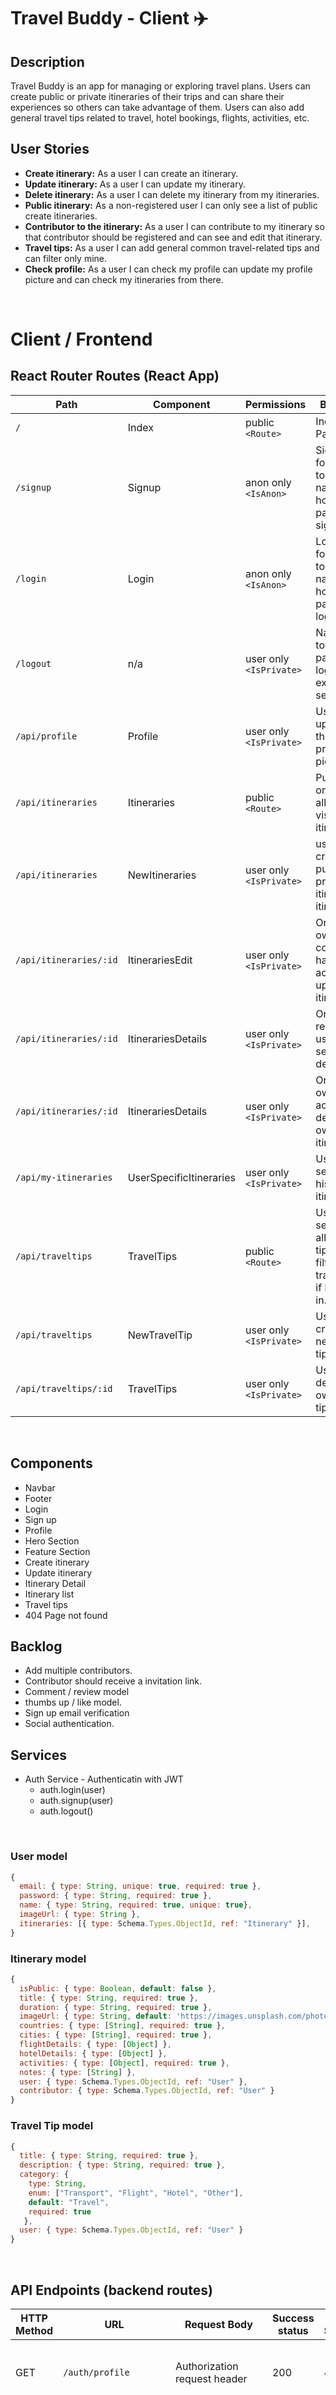 # Travel Buddy - Client ✈️ 

## Description

Travel Buddy is an app for managing or exploring travel plans. Users can create public or private itineraries of their trips and can share their experiences so others can take advantage of them. Users can also add general travel tips related to travel, hotel bookings, flights, activities, etc.

## User Stories

-  **Create itinerary:** As a user I can create an itinerary.
-  **Update itinerary:** As a user I can update my itinerary.
-  **Delete itinerary:** As a user I can delete my itinerary from my itineraries.
-  **Public itinerary:** As a non-registered user I can only see a list of public create itineraries.
-  **Contributor to the itinerary:** As a user I can contribute to my itinerary so that contributor should be registered and can see and edit that itinerary.
-  **Travel tips:** As a user I can add general common travel-related tips and can filter only mine.
-  **Check profile:** As a user I can check my profile can update my profile picture and can check my itineraries from there.

<br>

# Client / Frontend

## React Router Routes (React App)
| Path                      | Component                      | Permissions | Behavior                                                     |
| ------------------------- | --------------------           | ----------- | ------------------------------------------------------------ |
| `/`                       | Index                   | public `<Route>`            | Index Page                                        |
| `/signup`                 | Signup                     | anon only  `<IsAnon>`    | Signup form, link to login, navigate to home page after signup |
| `/login`                  | Login                      | anon only `<IsAnon>`     | Login form, link to signup, navigate to home page after login  |
| `/logout`                 | n/a                            | user only `<IsPrivate>`  | Navigate to landing page after logout, expire session             |
| `/api/profile`                 | Profile                            | user only `<IsPrivate>`  | User can update their profile picture.             |
| `/api/itineraries`                 | Itineraries                           | public `<Route>`  | Public can only see all public visible itineraries             |
| `/api/itineraries`                 | NewItineraries                            | user only `<IsPrivate>`  | user can create public or private itineraries. itineraries             |
| `/api/itineraries/:id`                 | ItinerariesEdit                           | user only `<IsPrivate>`  | Only owner / contributor has access to update itinerary.|
| `/api/itineraries/:id`                 | ItinerariesDetails                          | user only `<IsPrivate>`  | Only registered user can see details.|
| `/api/itineraries/:id`                 | ItinerariesDetails                          | user only `<IsPrivate>`  | Only owner has access to delete his own itinerary.|
| `/api/my-itineraries`                 | UserSpecificItineraries                          | user only `<IsPrivate>`  | User can see list of his own itineraries.|
| `/api/traveltips`                 | TravelTips                          | public `<Route>`  | User can see list of all travel tips and filter own travel tips if logged in.|
| `/api/traveltips`                 | NewTravelTip                          | user only `<IsPrivate>`  | User can create new travel tip.|
| `/api/traveltips/:id`                 | TravelTips                          | user only `<IsPrivate>`  | User can delete his own travel tip.|

<br>
          
## Components
- Navbar
- Footer
- Login
- Sign up
- Profile
- Hero Section
- Feature Section
- Create itinerary
- Update itinerary
- Itinerary Detail
- Itinerary list
- Travel tips
- 404 Page not found


## Backlog

- Add multiple contributors.
- Contributor should receive a invitation link.
- Comment / review model
- thumbs up / like model.
- Sign up email verification
- Social authentication.

## Services

- Auth Service - Authenticatin with JWT
  - auth.login(user)
  - auth.signup(user)
  - auth.logout()
  
<br>

### User model

```javascript
{
  email: { type: String, unique: true, required: true },
  password: { type: String, required: true },
  name: { type: String, required: true, unique: true},
  imageUrl: { type: String },
  itineraries: [{ type: Schema.Types.ObjectId, ref: "Itinerary" }], 
}
```

### Itinerary model

```javascript
{
  isPublic: { type: Boolean, default: false },
  title: { type: String, required: true },
  duration: { type: String, required: true },
  imageUrl: { type: String, default: 'https://images.unsplash.com/photo-1499591934245-40b55745b905?ixlib=rb-1.2.1&ixid=MnwxMjA3fDB8MHxwaG90by1wYWdlfHx8fGVufDB8fHx8&auto=format&fit=crop&w=2372&q=80'},
  countries: { type: [String], required: true },
  cities: { type: [String], required: true },
  flightDetails: { type: [Object] },
  hotelDetails: { type: [Object] },
  activities: { type: [Object], required: true },
  notes: { type: [String] },
  user: { type: Schema.Types.ObjectId, ref: "User" },
  contributor: { type: Schema.Types.ObjectId, ref: "User" }
}
```

### Travel Tip model

```javascript
{
  title: { type: String, required: true },
  description: { type: String, required: true },
  category: { 
    type: String, 
    enum: ["Transport", "Flight", "Hotel", "Other"],
    default: "Travel",
    required: true
   },
  user: { type: Schema.Types.ObjectId, ref: "User" }
}
```

<br>

## API Endpoints (backend routes)

| HTTP Method | URL                         | Request Body                 | Success status | Error Status | Description                                                  |
| ----------- | --------------------------- | ---------------------------- | -------------- | ------------ | ------------------------------------------------------------ |
| GET         | `/auth/profile    `           | Authorization request header                | 200            | 404          | Check if user is logged in and return profile page           |
| PUT         | `/auth/profile    `           | Authorization request header                | 200            | 404          | Check if user is logged in and return profile page so user can update only profile image.         |
| POST        | `/auth/signup`                | {name, email, password}      | 201            | 404          | Checks if fields not empty (422) and user not exists (409), then create user with encrypted password, and store user in session |
| POST        | `/auth/login`                 | {email, password}         | 200            | 401          | Checks if fields not empty (422), if user exists (404), and if password matches (404), generate jwt token and then stores user token in local storage    |
| POST        | `/auth/logout`                | (empty)                      | 204            | 400          | Logs out the user                                          |
| GET        | `/auth/verify`                | Authorization request header                     | 200           | 500          | Returns the user object.  
| GET        | `/user/:email`                | (empty)                     | 200           | 500          | Returns user with that email.
| GET        | `/api/my-itineraries`                | Authorization request header                     | 200           | 500          | Returns user specific itineraries.
| GET        | `/api/my-itineraries`                | Authorization request header                     | 200           | 500          | Returns user specific itineraries.   |
| GET        | `/api/itineraries`                | (empty)                     | 200           | 500          | Returns only public itineraries.   |
| POST       | `/api/itineraries`                | { isPublic, title, duration,imageUrl, countries, cities, flightDetails, hotelDetails, activities, notes, contributorEmail}                     | 200           | 500          | Returns newly created itinerary.   |
| GET       | `/api/itineraries/:id`                | (empty)                     | 200           | 500          | Returns itinerary with specific id.   |
| PUT       | `/api/itineraries/:id`                | { isPublic, title, duration, imageUrl, countries, cities, flightDetails, hotelDetails, activities, notes, user, contributorEmail}   | 200           | 500          | Only owne can update and it returns updated itinerary.   |
| DELETE      | `/api/itineraries/:id`                | { isPublic, title, duration, imageUrl, countries, cities, flightDetails, hotelDetails, activities, notes, user, contributorEmail}   | 200           | 500          | Only owner can delete itinerary.  |
| POST      | `/api/upload`                | { image }   | 200           | 500          | it receives the image, sends it to Cloudinary via the fileUploader and returns the image URL. |
| GET        | `/api/traveltips`                | (empty)                     | 200           | 500          | Returns all travel tips list.   |
| POST        | `/api/traveltips`                | { title, description, category }                     | 200           | 500          | Get user data from req.payload and returns newly created travel tip.   |
| DELETE        | `/api/traveltips/:id`                |                      | 200           | 500          | Only owner can delete travel tip.   |


<br>

## Links

### Trello/Kanban

[Travel Buddy Trello](https://trello.com/b/FbfHT8EH/travel-buddy) 

### Git

[Travel Buddy Client repository](https://github.com/Sunairaa/travel-buddy-client)

[Travel Buddy Server repository Link](https://github.com/Sunairaa/travel-buddy-server)

[Deployed App Link](https://travel-buddy-client.netlify.app/)

### Slides

[Travel Buddy Slides](https://docs.google.com/presentation/d/1XsC16eyqehPcwO6THRFyBN-j5KP5g2K9aktBAi2ZV_g/edit#slide=id.g15526f35b1a_0_10)
